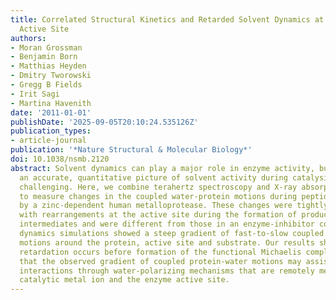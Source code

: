 ```yaml
---
title: Correlated Structural Kinetics and Retarded Solvent Dynamics at the Metalloprotease
  Active Site
authors:
- Moran Grossman
- Benjamin Born
- Matthias Heyden
- Dmitry Tworowski
- Gregg B Fields
- Irit Sagi
- Martina Havenith
date: '2011-01-01'
publishDate: '2025-09-05T20:10:24.535126Z'
publication_types:
- article-journal
publication: '*Nature Structural & Molecular Biology*'
doi: 10.1038/nsmb.2120
abstract: Solvent dynamics can play a major role in enzyme activity, but obtaining
  an accurate, quantitative picture of solvent activity during catalysis is quite
  challenging. Here, we combine terahertz spectroscopy and X-ray absorption analyses
  to measure changes in the coupled water-protein motions during peptide hydrolysis
  by a zinc-dependent human metalloprotease. These changes were tightly correlated
  with rearrangements at the active site during the formation of productive enzyme-substrate
  intermediates and were different from those in an enzyme-inhibitor complex. Molecular
  dynamics simulations showed a steep gradient of fast-to-slow coupled protein-water
  motions around the protein, active site and substrate. Our results show that water
  retardation occurs before formation of the functional Michaelis complex. We propose
  that the observed gradient of coupled protein-water motions may assist enzyme-substrate
  interactions through water-polarizing mechanisms that are remotely mediated by the
  catalytic metal ion and the enzyme active site.
---
```

